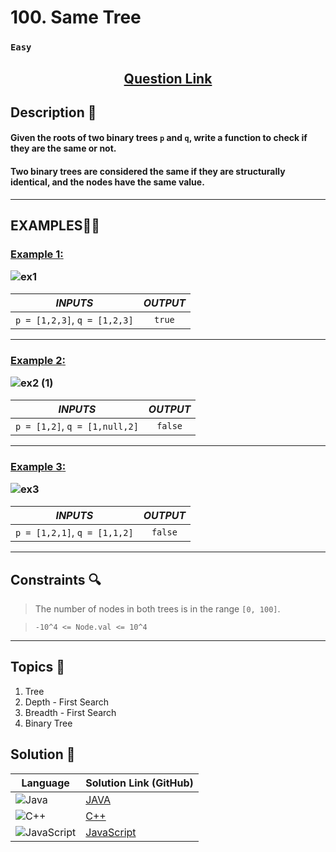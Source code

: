 # 100. Same Tree

### `Easy`


<h2 align="center">
<a href="https://leetcode.com/problems/same-tree/description/"><strong>Question Link</strong></a>
</h2>


## Description 📑

#### Given the roots of two binary trees `p` and `q`, write a function to check if they are the same or not.

#### Two binary trees are considered the same if they are structurally identical, and the nodes have the same value.


---

## **EXAMPLES**💫✨ </br>

<h3>

<ins>**Example 1**:</ins> </br>

![ex1](https://github.com/user-attachments/assets/e26caa8b-6dc7-4463-9cd3-0b434ee690c0)


| _INPUTS_ | _OUTPUT_ |
| :-----------: | :-----------: |
| `p = [1,2,3]`, `q = [1,2,3]` | `true` |

</h3>


____
<h3>

<ins>**Example 2**:</ins> </br>

![ex2 (1)](https://github.com/user-attachments/assets/9c8676dc-51ed-4828-a7f0-136978ddfef5)

| _INPUTS_ | _OUTPUT_ |
| :-----------: | :-----------: |
| `p = [1,2]`, `q = [1,null,2]` | `false` |

</h3>


___

<h3>

<ins>**Example 3**:</ins> </br>

![ex3](https://github.com/user-attachments/assets/042a35c0-9b3c-4bc5-8d13-2c02d7fc5f8f)

| _INPUTS_ | _OUTPUT_ |
| :-----------: | :-----------: |
| `p = [1,2,1]`, `q = [1,1,2]` | `false` |

</h3>


___

## Constraints 🔍

> The number of nodes in both trees is in the range `[0, 100]`.</br>

> `-10^4 <= Node.val <= 10^4` 

___

## Topics 📝

1. Tree
2. Depth - First Search
3. Breadth - First Search
4. Binary Tree


## Solution 📃

|  Language   |  Solution Link (GitHub) |
| ------------- | ------------- |
|  ![Java](https://img.shields.io/badge/java-%23ED8B00.svg?style=flat&logo=openjdk&logoColor=white)  | [JAVA](https://github.com/Purnima47/Leetcode-Solutions/blob/main/%F0%9F%9F%A2%20Easy/100%20-%20Same%20Tree/_100SameTree.java) |
|  ![C++](https://img.shields.io/badge/c++-%2300599C.svg?style=plastic&logo=c%2B%2B&logoColor=white)  | [C++](https://github.com/Purnima47/Leetcode-Solutions/blob/main/%F0%9F%9F%A2%20Easy/100%20-%20Same%20Tree/_100SameTree.cpp)  |
|  ![JavaScript](https://img.shields.io/badge/javascript-%23323330.svg?style=flat&logo=javascript&logoColor=%23F7DF1E)  | [JavaScript](https://github.com/Purnima47/Leetcode-Solutions/blob/main/%F0%9F%9F%A2%20Easy/100%20-%20Same%20Tree/_100SameTree.js) |
